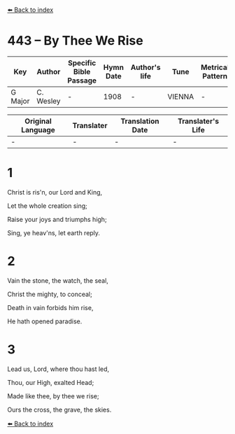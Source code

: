 [⬅️ Back to index](../README.md)

# 443 – By Thee We Rise

Key | Author   | Specific Bible Passage     |Hymn Date |Author's life |Tune |Metrical Pattern   |Composer/Source
-- | --------- | ---------------------------|----------|--------------|-----|-------------------|-------------  
G Major |C. Wesley |- |1908 |- |VIENNA |- |-

Original Language | Translater | Translation Date   | Translater's Life  
----------------- | --------- | --------------------|-------------     
\- |- |- |-




# 1

Christ is ris'n, our Lord and King,

Let the whole creation sing;

Raise your joys and triumphs high;

Sing, ye heav'ns, let earth reply.



# 2

Vain the stone, the watch, the seal,

Christ the mighty, to conceal;

Death in vain forbids him rise,

He hath opened paradise.



# 3

Lead us, Lord, where thou hast led,

Thou, our High, exalted Head;

Made like thee, by thee we rise;

Ours the cross, the grave, the skies.





[⬅️ Back to index](../README.md)
